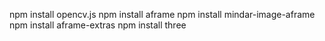 npm install opencv.js
npm install aframe
npm install mindar-image-aframe
npm install aframe-extras
npm install three
